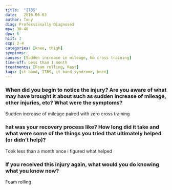 ```yaml
---
title:  "ITBS"
date:   2016-06-03
author: Tony
diag: Professionally Diagnosed
mpw: 30-40
dpw: 6
hiit: 2
exp: 2-4
categories: [knee, thigh]
symptoms:
causes: [Sudden increase in mileage, No cross training]
time-off: Less than 1 month
treatments: [Foam rolling, Rest]
tags: [it band, ITBS, it band syndrome, knee]
---
```

  
### When did you begin to notice the injury? Are you aware of what may have brought it about such as sudden increase of mileage, other injuries, etc? What were the symptoms?

Sudden increase of mileage paired with zero cross training

### hat was your recovery process like? How long did it take and what were some of the things you tried that ultimately helped (or didn’t help)?

Took less than a month once i figured what helped

### If you received this injury again, what would you do knowing what you know now?

Foam rolling